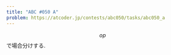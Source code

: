 ```yaml
---
title: "ABC #050 A"
problem: https://atcoder.jp/contests/abc050/tasks/abc050_a
---
```

$$ op $$ で場合分けする.
